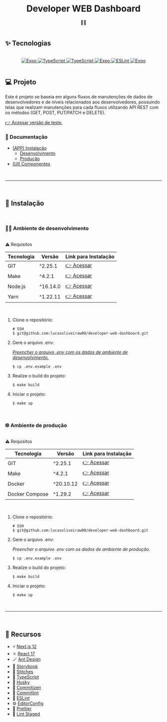 <h1 align="center">Developer WEB Dashboard</h1>
<div align="center">👨‍💻</div>
</br>

## ✨ Tecnologias

</br>
<div style="text-align: center;">
  <a href="https://nodejs.org/en/" target="_blank">
    <img alt="Expo" src="https://img.shields.io/badge/Node.js-43853D?style=for-the-badge&logo=node.js&logoColor=white" title="Documentação do Nodejs"/>
  </a>
  <a href="https://pt-br.reactjs.org/" target="_blank">
    <img alt="TypeScript" src="https://img.shields.io/badge/React-20232A?style=for-the-badge&logo=react&logoColor=61DAFB" title="Documentação do React"/>
  </a>
  <a href="https://www.typescriptlang.org/docs/" target="_blank">
    <img alt="TypeScript" src="https://img.shields.io/badge/typescript-%23007ACC.svg?style=for-the-badge&logo=typescript&logoColor=white" title="Documentação do TypeScript"/>
  </a>
  <a href="https://www.docker.com/" target="_blank">
    <img alt="Expo" src="https://img.shields.io/badge/Docker-2496ED?style=for-the-badge&logo=docker&logoColor=white" title="Documentação do Docker"/>
  </a>
  <a href="https://eslint.org/docs/user-guide/getting-started" target="_blank">
    <img alt="ESLint" src="https://img.shields.io/badge/ESLint-4B3263?style=for-the-badge&logo=eslint&logoColor=white" title="Documentação do ESLint"/>
  </a>
  <a href="https://www.linux.org/pages/download/" target="_blank">
    <img alt="Expo" src="https://img.shields.io/badge/Linux-E34F26?style=for-the-badge&logo=linux&logoColor=black" title="Documentação do Linux"/>
  </a>
</div>
</br>

## 💻 Projeto

Este é projeto se baseia em alguns fluxos de manutenções de dados de desenvolvedores e de níveis relacionados aos desenvolvedores, possuindo telas que realizam manutenções para cada fluxos
utilizando API REST com os métodos (​GET​, ​POST​, ​PUT/PATCH​ e ​DELETE​).

[👉 Acessar versão de teste.](https://developer-web-dashboard.vercel.app)

### 📒 Documentação

- <a href="#-instalação">(APP) Instalação</a>
  - <a href="#-ambiente-de-desenvolvimento">Desenvolvimento</a>
  - <a href="#-ambiente-de-produção">Produção</a>
- <a href="https://main--626169d9bd049a003aabfcc7.chromatic.com">(UI) Componentes</a>

</br>

---

</br>

## 🚀 Instalação

</br>

### 👨‍💻 Ambiente de desenvolvimento

</br>
⚠️ Requisitos
<table style="width: 100%;">
  <thead>
    <tr>
      <th>Tecnologia</th>
      <th>Versão</th>
      <th>Link para Instalação</th>
    </tr>
  </thead>
  <tbody>
    <tr>
      <td>GIT</td>
      <td>^2.25.1</td>
      <td><a href="https://git-scm.com/book/en/v2/Getting-Started-Installing-Git" target="_blank">👉 Acessar</a></td>
    </tr>
    <tr>
      <td>Make</td>
      <td>^4.2.1</td>
      <td><a href="https://howtoinstall.co/pt/make" target="_blank">👉 Acessar</a></td>
    </tr>
    <tr>
      <td>Node.js</td>
      <td>^16.14.0</td>
      <td><a href="https://nodejs.org/en/download/" target="_blank">👉 Acessar</a></td>
    </tr>
    <tr>
      <td>Yarn</td>
      <td>^1.22.11</td>
      <td><a href="https://classic.yarnpkg.com/lang/en/docs/install/#debian-stable" target="_blank">👉 Acessar</a></td>
    </tr>
  </tbody>
</table>
</br>

1. Clone o repositório:

   ```console
   # SSH
   $ git@github.com:lucasoliveiraw00/developer-web-dashboard.git
   ```

2. Gere o arquivo .env:

   [_Preencher o arquivo .env com os dados de ambiente de desenvolvimento._](/docs/examples/)

   ```console
   $ cp .env.example .env
   ```

3. Realize o build do projeto:

   ```console
   $ make build
   ```

4. Iniciar o projeto:

   ```console
   $ make up
   ```

</br>

### 🌐 Ambiente de produção

</br>
⚠️ Requisitos
<table style="width: 100%;">
  <thead>
    <tr>
      <th>Tecnologia</th>
      <th>Versão</th>
      <th>Link para Instalação</th>
    </tr>
  </thead>
  <tbody>
    <tr>
      <td>GIT</td>
      <td>^2.25.1</td>
      <td><a href="https://git-scm.com/book/en/v2/Getting-Started-Installing-Git" target="_blank">👉 Acessar</a></td>
    </tr>
    <tr>
      <td>Make</td>
      <td>^4.2.1</td>
      <td><a href="https://howtoinstall.co/pt/make" target="_blank">👉 Acessar</a></td>
    </tr>
    <tr>
      <td>Docker</td>
      <td>^20.10.12</td>
      <td><a href="https://www.digitalocean.com/community/tutorials/how-to-install-and-use-docker-on-ubuntu-20-04-pt" target="_blank">👉 Acessar</a></td>
    </tr>
    <tr>
      <td>Docker Compose</td>
      <td>^1.29.2</td>
      <td><a href="https://docs.docker.com/compose/install/" target="_blank">👉 Acessar</a></td>
    </tr>
  </tbody>
</table>
</br>

1. Clone o repositório:

   ```console
   # SSH
   $ git@github.com:lucasoliveiraw00/developer-web-dashboard.git
   ```

2. Gere o arquivo .env:

   _Preencher o arquivo .env com os dados de ambiente de produção._

   ```console
   $ cp .env.example .env
   ```

3. Realize o build do projeto:

   ```console
   $ make build
   ```

4. Iniciar o projeto:

   ```console
   $ make up
   ```

</br>

---

</br>

## 🤖 Recursos

- ⚡️ [Next.js 12](https://nextjs.org/)
- ⚛️ [React 17](https://pt-br.reactjs.org/)
- 🪄 [Ant Design](https://ant.design/)
- 🔮 [Storybook](https://storybook.js.org/)
- 💅 [Stitches](https://stitches.dev/)
- 💫 [TypeScript](https://www.typescriptlang.org/)
- 🐶 [Husky](https://typicode.github.io/husky/#/)
- 📄 [Commitizen](https://github.com/commitizen/cz-cli)
- 🚓 [Commitlint](https://github.com/conventional-changelog/commitlint)
- 📏 [ESLint](https://eslint.org/)
- ⚙️ [EditorConfig](https://editorconfig.org/)
- 💖 [Prettier](https://prettier.io/)
- 🚫 [Lint Staged](https://github.com/okonet/lint-staged)
